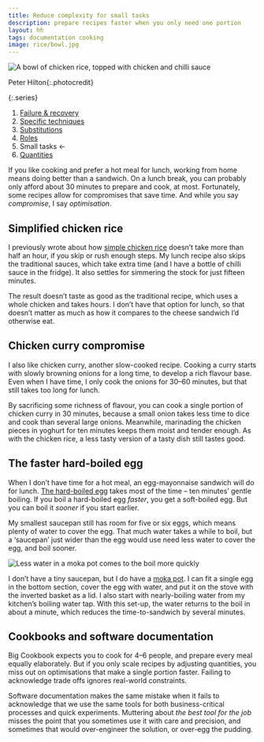 ```yaml
---
title: Reduce complexity for small tasks
description: prepare recipes faster when you only need one portion
layout: hh
tags: documentation cooking
image: rice/bowl.jpg
---
```


![A bowl of chicken rice, topped with chicken and chilli sauce](rice/bowl.jpg)

<span>Peter Hilton</span>{:.photocredit}

{:.series}
1. [Failure & recovery](document-failure)
2. [Specific techniques](document-techniques)
3. [Substitutions](document-substitutions)
4. [Roles](document-roles)
5. Small tasks ←
6. [Quantities](document-quantities)

If you like cooking and prefer a hot meal for lunch, working from home means doing better than a sandwich.
On a lunch break, you can probably only afford about 30 minutes to prepare and cook, at most.
Fortunately, some recipes allow for compromises that save time.
And while you say _compromise_, I say _optimisation_.

## Simplified chicken rice

I previously wrote about how [simple chicken rice](chicken-rice) doesn’t take more than half an hour, 
if you skip or rush enough steps.
My lunch recipe also skips the traditional sauces, which take extra time (and I have a bottle of chilli sauce in the fridge).
It also settles for simmering the stock for just fifteen minutes.

The result doesn’t taste as good as the traditional recipe, which uses a whole chicken and takes hours.
I don’t have that option for lunch, so that doesn’t matter as much as how it compares to the cheese sandwich I’d otherwise eat.

## Chicken curry compromise

I also like chicken curry, another slow-cooked recipe.
Cooking a curry starts with slowly browning onions for a long time, to develop a rich flavour base.
Even when I have time, I only cook the onions for 30–60 minutes, but that still takes too long for lunch.

By sacrificing some richness of flavour, you can cook a single portion of chicken curry in 30 minutes,
because a small onion takes less time to dice and cook than several large onions.
Meanwhile, marinading the chicken pieces in yoghurt for ten minutes keeps them moist and tender enough.
As with the chicken rice, a less tasty version of a tasty dish still tastes good.

## The faster hard-boiled egg

When I don’t have time for a hot meal, an egg-mayonnaise sandwich will do for lunch.
[The hard-boiled egg](http://wikihow.com/Boil-Eggs) takes most of the time – ten minutes’ gentle boiling.
If you boil a hard-boiled egg _faster_, you get a soft-boiled egg.
But you can boil it _sooner_ if you start earlier.

My smallest saucepan still has room for five or six eggs, which means plenty of water to cover the egg.
That much water takes a while to boil, but a ‘saucepan’ just wider than the egg would use need less water to cover the egg,
and boil sooner.

![Less water in a moka pot comes to the boil more quickly](moka-pot-egg.webp)

I don’t have a tiny saucepan, but I do have a [moka pot](https://en.wikipedia.org/wiki/Moka_pot).
I can fit a single egg in the bottom section, cover the egg with water, and put it on the stove with the inverted basket as a lid.
I also start with nearly-boiling water from my kitchen’s boiling water tap.
With this set-up, the water returns to the boil in about a minute, which reduces the time-to-sandwich by several minutes.

## Cookbooks and software documentation

Big Cookbook expects you to cook for 4–6 people,
and prepare every meal equally elaborately.
But if you only scale recipes by adjusting quantities, you miss out on optimisations that make a single portion faster.
Failing to acknowledge trade offs ignores real-world constraints.

Software documentation makes the same mistake when it fails to acknowledge that we use the same tools for both business-critical processes and quick experiments.
Muttering about _the best tool for the job_ misses the point that you sometimes use it with care and precision, and sometimes that would over-engineer the solution, or over-egg the pudding. 